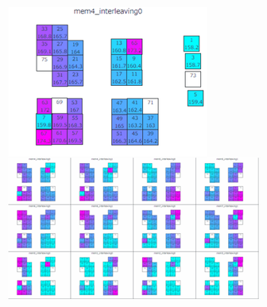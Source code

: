 <p></p>
 <img src="/core_puzzle_js/img/core_puzzle0.gif" width="400">
 <img src="/core_puzzle_js/img/core_puzzle.gif" width="900">


